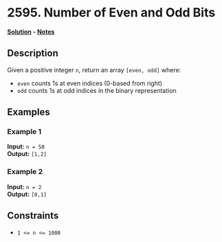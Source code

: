 # 2595. Number of Even and Odd Bits

**[Solution](./solution.c) - [Notes](./notes.md)**

## Description
Given a positive integer `n`, return an array `[even, odd]` where:
- `even` counts 1s at even indices (0-based from right)
- `odd` counts 1s at odd indices in the binary representation

## Examples

### Example 1
**Input:** `n = 50`  
**Output:** `[1,2]`

### Example 2
**Input:** `n = 2`  
**Output:** `[0,1]`

## Constraints
- `1 <= n <= 1000`

